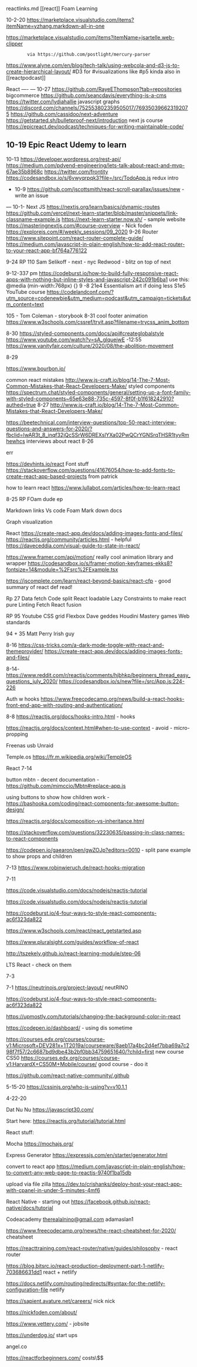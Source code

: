 reactlinks.md
[[react]]
Foam Learning

10-2-20
https://marketplace.visualstudio.com/items?itemName=yzhang.markdown-all-in-one

https://marketplace.visualstudio.com/items?itemName=jsartelle.web-clipper

            via https://github.com/postlight/mercury-parser

https://www.alyne.com/en/blog/tech-talk/using-webcola-and-d3-js-to-create-hierarchical-layout/
#D3 for #visualizations like #p5 kinda also in  
[[reactpodcast]]

React
—-
—
10-27
https://github.com/RayeEThompson?tab=repositories bigcommerce
https://github.com/seancdavis/everything-is-a-cms
https://twitter.com/lydiahallie javascript graphs
https://discord.com/channels/752553802359505017/769350396623192075
https://github.com/cassidoo/next-adventure
https://getstarted.sh/bulletproof-next/introduction next js course
https://epicreact.dev/podcast/techniques-for-writing-maintainable-code/

10-19
Epic React
Udemy to learn
--
10-13
https://developer.wordpress.org/rest-api/
https://medium.com/pdvend-engineering/lets-talk-about-react-and-mvp-67ae35b8968c
https://twitter.com/frontity
https://codesandbox.io/s/6vwyqrpqk3?file=/src/TodoApp.js redux intro

- 10-9
  https://github.com/jscottsmith/react-scroll-parallax/issues/new - write an issue

—
10-1-
Next JS
https://nextjs.org/learn/basics/dynamic-routes
https://github.com/vercel/next-learn-starter/blob/master/snippets/link-classname-example.js
https://next-learn-starter.now.sh/ - sample website
https://masteringnextjs.com/#course-overview -
Nick foden
https://explorejs.com/#/weekly_sessions/09_2020
9-26
Router
https://www.sitepoint.com/react-router-complete-guide/
https://medium.com/javascript-in-plain-english/how-to-add-react-router-to-your-react-app-bf764a776122

9-24
RP 110 Sam Selikoff - next - nyc
Redwood - blitz on top of next

9-12-337 pm
https://codeburst.io/how-to-build-fully-responsive-react-apps-with-nothing-but-inline-styles-and-javascript-242c091b6ba1
use this:
@media (min-width:768px) {}
9 -8
21e4
Essentialism art if doing less
S1e5
YouTube course
https://codelandconf.com/?utm_source=codenewbie&utm_medium=podcast&utm_campaign=tickets&utm_content=text

105 - Tom Coleman - storybook
8-31
cool footer animation
https://www.w3schools.com/cssref/tryit.asp?filename=trycss_anim_bottom

8-30
https://styled-components.com/docs/api#createglobalstyle
https://www.youtube.com/watch?v=sA_glquejwE -12:55
https://www.vanityfair.com/culture/2020/08/the-abolition-movement

8-29

https://www.bourbon.io/

common react mistakes
http://www.js-craft.io/blog/14-The-7-Most-Common-Mistakes-that-React-Developers-Make/
styled components
https://spectrum.chat/styled-components/general/setting-up-a-font-family-with-styled-components~65e63e88-735c-4597-8f0f-b1f618242910?authed=true
8-27
http://www.js-craft.io/blog/14-The-7-Most-Common-Mistakes-that-React-Developers-Make/

https://beetechnical.com/interview-questions/top-50-react-interview-questions-and-answers-for-2020/?fbclid=IwAR3t_8_inqf32jQcSSrW6DREXslYXa02PwQCrYGNSrqTHSR1tyvRmhewhcs interviews about react
8-26

err

https://devhints.io/react
Font stuff
https://stackoverflow.com/questions/41676054/how-to-add-fonts-to-create-react-app-based-projects
from patrick

how to learn react
https://www.lullabot.com/articles/how-to-learn-react

8-25
RP
FOam dude ep

Markdown links
Vs code
Foam
Mark down docs

Graph visualization

React
https://create-react-app.dev/docs/adding-images-fonts-and-files/
https://reactjs.org/community/articles.html - helpful
https://daveceddia.com/visual-guide-to-state-in-react/

https://www.framer.com/api/motion/ really cool animation library and wrapper
https://codesandbox.io/s/framer-motion-keyframes-ekks8?fontsize=14&module=%2Fsrc%2FExample.tsx

https://jscomplete.com/learn/react-beyond-basics/react-cfp - good summary of react def read!

Rp 27
Data fetch
Code split
React loadable
Lazy
Constraints to make react pure
Linting
Fetch
React fusion

RP 95
Youtube
CSS grid
Flexbox
Dave geddes
Houdini
Mastery games
Web standards

94 + 35 Matt Perry Irish guy

8-16
https://css-tricks.com/a-dark-mode-toggle-with-react-and-themeprovider/
https://create-react-app.dev/docs/adding-images-fonts-and-files/

8-14-
https://www.reddit.com/r/reactjs/comments/hjbhkp/beginners_thread_easy_questions_july_2020/
https://codesandbox.io/s/new?file=/src/App.js:224-226

Auth w hooks
https://www.freecodecamp.org/news/build-a-react-hooks-front-end-app-with-routing-and-authentication/

8-8
https://reactjs.org/docs/hooks-intro.html - hooks

https://reactjs.org/docs/context.html#when-to-use-context - avoid - micro-propping

Freenas usb
Unraid

Temple.os
https://fr.m.wikipedia.org/wiki/TempleOS

React
7-14

button mbtn - decent documentation - https://github.com/mimccio/Mbtn#replace-app.js

using buttons to show how children work - https://bashooka.com/coding/react-components-for-awesome-button-design/

https://reactjs.org/docs/composition-vs-inheritance.html

https://stackoverflow.com/questions/32230635/passing-in-class-names-to-react-components

https://codepen.io/gaearon/pen/gwZOJp?editors=0010 - split pane example to show props and children

7-13
https://www.robinwieruch.de/react-hooks-migration

7-11

https://code.visualstudio.com/docs/nodejs/reactjs-tutorial

https://code.visualstudio.com/docs/nodejs/reactjs-tutorial

https://codeburst.io/4-four-ways-to-style-react-components-ac6f323da822

https://www.w3schools.com/react/react_getstarted.asp

https://www.pluralsight.com/guides/workflow-of-react

http://tszekely.github.io/react-learning-module/step-06

LTS React - check on them

7-3

7-1
https://neutrinojs.org/project-layout/ neutRINO

https://codeburst.io/4-four-ways-to-style-react-components-ac6f323da822

https://upmostly.com/tutorials/changing-the-background-color-in-react

https://codepen.io/dashboard/ - using dis sometime

https://courses.edx.org/courses/course-v1:Microsoft+DEV281x+1T2019a/courseware/8aeb17a4bc2d4ef7bba69a7c298f7f57/2c6687bd9dbe43b2bf0bb34759651640/?child=first new course
CS50
https://courses.edx.org/courses/course-v1:HarvardX+CS50M+Mobile/course/ good course - doo it

https://github.com/react-native-community/.github

5-15-20
https://cssinjs.org/who-is-using?v=v10.1.1

4-22-20

Dat Nu Nu
https://javascript30.com/

Start here:
https://reactjs.org/tutorial/tutorial.html

React stuff:

Mocha
https://mochajs.org/

Express Generator
https://expressjs.com/en/starter/generator.html

convert to react app
https://medium.com/javascript-in-plain-english/how-to-convert-any-web-page-to-reactjs-9740f1ba15db

upload via file zilla
https://dev.to/crishanks/deploy-host-your-react-app-with-cpanel-in-under-5-minutes-4mf6

React Native - starting out
https://facebook.github.io/react-native/docs/tutorial

Codeacademy
therealalnino@gmail.com
adamaslan1

https://www.freecodecamp.org/news/the-react-cheatsheet-for-2020/ cheatsheet

https://reacttraining.com/react-router/native/guides/philosophy - react router

https://blog.bitsrc.io/react-production-deployment-part-1-netlify-703686631dd1 react + netlify

https://docs.netlify.com/routing/redirects/#syntax-for-the-netlify-configuration-file netlify

https://sapient.avature.net/careers/ nick nick

https://nickfoden.com/about/

https://www.vettery.com/ - jobsite

https://underdog.io/ start ups

angel.co

https://reactforbeginners.com/ costs\\\$\$
